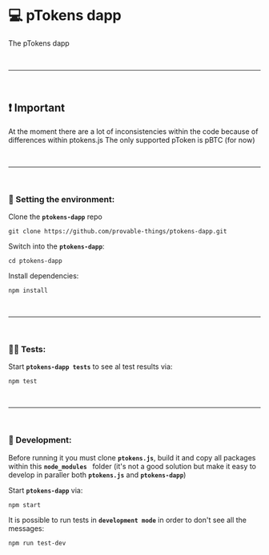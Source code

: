 # :computer: pTokens dapp

The pTokens dapp

&nbsp;

***

&nbsp;

## :exclamation: Important

At the moment there are a lot of inconsistencies within the code because of differences within ptokens.js The only supported pToken is pBTC (for now)

&nbsp;

***

&nbsp;

### :house_with_garden: Setting the environment:

Clone the __`ptokens-dapp`__ repo

```
git clone https://github.com/provable-things/ptokens-dapp.git
```

Switch into the __`ptokens-dapp`__:

```
cd ptokens-dapp
```

Install dependencies:

```
npm install
```

&nbsp;

***

&nbsp;

### :guardsman: Tests:

Start __`ptokens-dapp tests`__ to see al test results via:

```
npm test
```

&nbsp;

***

&nbsp;

### :wrench: Development:

Before running it you must clone __`ptokens.js`__, build it and copy all packages within this __`node_modules `__
folder (it's not a good solution but make it easy to develop in paraller both __`ptokens.js`__ and __`ptokens-dapp`__)


Start __`ptokens-dapp`__ via:

```
npm start
```

It is possible to run tests in __`development mode`__ in order to don't see all the messages:

```
npm run test-dev
```